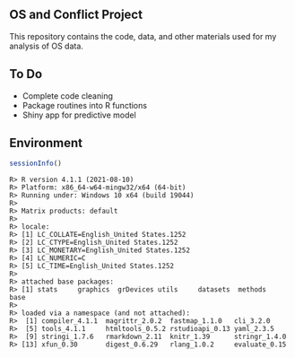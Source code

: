 
## OS and Conflict Project

This repository contains the code, data, and other materials used for my analysis of OS data.

## To Do

-   Complete code cleaning
-   Package routines into R functions
-   Shiny app for predictive model

## Environment

``` r
sessionInfo()
```

    R> R version 4.1.1 (2021-08-10)
    R> Platform: x86_64-w64-mingw32/x64 (64-bit)
    R> Running under: Windows 10 x64 (build 19044)
    R> 
    R> Matrix products: default
    R> 
    R> locale:
    R> [1] LC_COLLATE=English_United States.1252 
    R> [2] LC_CTYPE=English_United States.1252   
    R> [3] LC_MONETARY=English_United States.1252
    R> [4] LC_NUMERIC=C                          
    R> [5] LC_TIME=English_United States.1252    
    R> 
    R> attached base packages:
    R> [1] stats     graphics  grDevices utils     datasets  methods   base     
    R> 
    R> loaded via a namespace (and not attached):
    R>  [1] compiler_4.1.1  magrittr_2.0.2  fastmap_1.1.0   cli_3.2.0      
    R>  [5] tools_4.1.1     htmltools_0.5.2 rstudioapi_0.13 yaml_2.3.5     
    R>  [9] stringi_1.7.6   rmarkdown_2.11  knitr_1.39      stringr_1.4.0  
    R> [13] xfun_0.30       digest_0.6.29   rlang_1.0.2     evaluate_0.15
